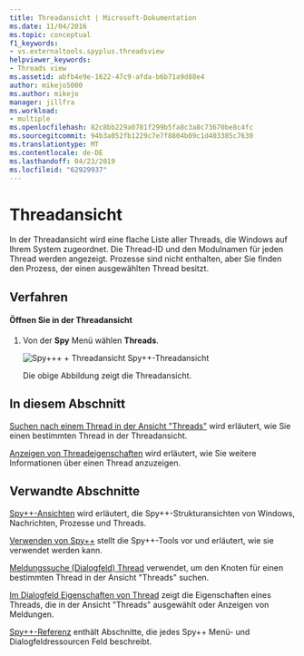 ```yaml
---
title: Threadansicht | Microsoft-Dokumentation
ms.date: 11/04/2016
ms.topic: conceptual
f1_keywords:
- vs.externaltools.spyplus.threadsview
helpviewer_keywords:
- Threads view
ms.assetid: abfb4e9e-1622-47c9-afda-b6b71a9d88e4
author: mikejo5000
ms.author: mikejo
manager: jillfra
ms.workload:
- multiple
ms.openlocfilehash: 82c8bb229a0781f299b5fa8c3a8c73670be8c4fc
ms.sourcegitcommit: 94b3a052fb1229c7e7f8804b09c1d403385c7630
ms.translationtype: MT
ms.contentlocale: de-DE
ms.lasthandoff: 04/23/2019
ms.locfileid: "62929937"
---
```

# <a name="threads-view"></a>Threadansicht
In der Threadansicht wird eine flache Liste aller Threads, die Windows auf Ihrem System zugeordnet. Die Thread-ID und den Modulnamen für jeden Thread werden angezeigt. Prozesse sind nicht enthalten, aber Sie finden den Prozess, der einen ausgewählten Thread besitzt.

## <a name="procedures"></a>Verfahren

#### <a name="to-open-the-threads-view"></a>Öffnen Sie in der Threadansicht

1. Von der **Spy** Menü wählen **Threads**.

   ![Spy++&#43; &#43; Threadansicht](../debugger/media/spy--_threads.png "Spy-_Threads") Spy++-Threadansicht

   Die obige Abbildung zeigt die Threadansicht.

## <a name="in-this-section"></a>In diesem Abschnitt
 [Suchen nach einem Thread in der Ansicht "Threads"](../debugger/how-to-search-for-a-thread-in-threads-view.md) wird erläutert, wie Sie einen bestimmten Thread in der Threadansicht.

 [Anzeigen von Threadeigenschaften](../debugger/how-to-display-thread-properties.md) wird erläutert, wie Sie weitere Informationen über einen Thread anzuzeigen.

## <a name="related-sections"></a>Verwandte Abschnitte
 [Spy++-Ansichten](../debugger/spy-increment-views.md) wird erläutert, die Spy++-Strukturansichten von Windows, Nachrichten, Prozesse und Threads.

 [Verwenden von Spy++](../debugger/using-spy-increment.md) stellt die Spy++-Tools vor und erläutert, wie sie verwendet werden kann.

 [Meldungssuche (Dialogfeld) Thread](../debugger/thread-search-dialog-box.md) verwendet, um den Knoten für einen bestimmten Thread in der Ansicht "Threads" suchen.

 [Im Dialogfeld Eigenschaften von Thread](../debugger/message-properties-dialog-box.md) zeigt die Eigenschaften eines Threads, die in der Ansicht "Threads" ausgewählt oder Anzeigen von Meldungen.

 [Spy++-Referenz](../debugger/spy-increment-reference.md) enthält Abschnitte, die jedes Spy++ Menü- und Dialogfeldressourcen Feld beschreibt.